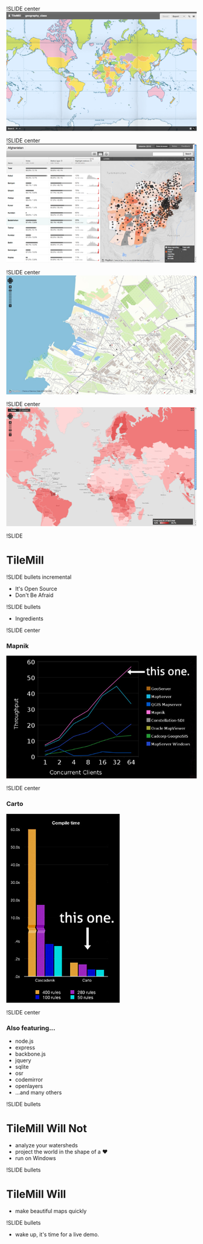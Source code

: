 !SLIDE center
![Geography Class](geography_class.png)

!SLIDE center
![Afghanistan](afghanistan.png)

!SLIDE center
![Haiti](haiti.png)

!SLIDE center
![Data](data.png)

!SLIDE
# TileMill

!SLIDE bullets incremental
* It's Open Source
* Don't Be Afraid

!SLIDE bullets
* Ingredients

!SLIDE center
### Mapnik
![Mapnik](mapnik_speed.jpg)

!SLIDE center
### Carto
![Carto](carto.jpg)

!SLIDE center
### Also featuring...

* node.js
* express
* backbone.js
* jquery
* sqlite
* osr
* codemirror
* openlayers
* ...and many others

!SLIDE bullets
# TileMill Will Not

* analyze your watersheds
* project the world in the shape of a <span class='pink'>♥</span>
* run on Windows

!SLIDE bullets
# TileMill Will

* make beautiful maps quickly

!SLIDE bullets

* wake up, it's time for a live demo.
